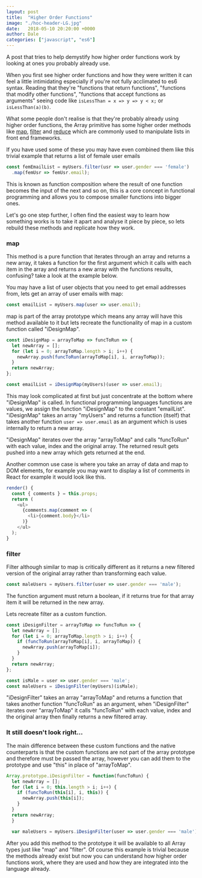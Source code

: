 ```yaml
---
layout: post
title:  "Higher Order Functions"
image: "./hoc-header-LG.jpg"
date:   2018-05-10 20:20:00 +0000
author: Dale
categories: ["javascript", "es6"]
---
```


A post that tries to help demystify how higher order functions work by looking at ones you probably already use.

When you first see higher order functions and how they were written it can feel a little intimidating especially if you're not fully acclimated to es6 syntax. Reading that they're "functions that return functions", "functions that modify other functions", "functions that accept functions as arguments" seeing code like `isLessThan = x => y => y < x;` or `isLessThan(a)(b)`.

What some people don't realise is that they're probably already using higher order functions, the Array primitive has some higher order methods like [map](https://developer.mozilla.org/en-US/docs/Web/JavaScript/Reference/Global_Objects/Array/map), [filter](https://developer.mozilla.org/en-US/docs/Web/JavaScript/Reference/Global_Objects/Array/filter) and [reduce](https://developer.mozilla.org/en-US/docs/Web/JavaScript/Reference/Global_Objects/Array/Reduce) which are commonly used to manipulate lists in front end frameworks.

If you have used some of these you may have even combined them like this trivial example that returns a list of female user emails
```javascript
const femEmailList = myUsers.filter(usr => user.gender === 'female')
  .map(femUsr => femUsr.email);
```
This is known as function composition where the result of one function becomes the input of the next and so on, this is a core concept in functional programming and allows you to compose smaller functions into bigger ones.

Let's go one step further, I often find the easiest way to learn how something works is to take it apart and analyse it piece by piece, so lets rebuild these methods and replicate how they work.


### map
This method is a pure function that iterates through an array and returns a new array, it takes a function for the first argument which it calls with each item in the array and returns a new array with the functions results, confusing? take a look at the example below.

You may have a list of user objects that you need to get email addresses from, lets get an array of user emails with map:
```javascript
const emailList = myUsers.map(user => user.email);
```

map is part of the array prototype which means any array will have this method available to it but lets recreate the functionality of map in a custom function called "iDesignMap".

```javascript
const iDesignMap = arrayToMap => funcToRun => {
  let newArray = [];
  for (let i = 0; arrayToMap.length > i; i++) {
    newArray.push(funcToRun(arrayToMap[i], i, arrayToMap));
  }
  return newArray;
};

const emailList = iDesignMap(myUsers)(user => user.email);
```

This may look complicated at first but just concentrate at the bottom where "iDesignMap" is called.
In functional programming languages functions are values, we assign the function "iDesignMap" to the constant "emailList". "iDesignMap" takes an array "myUsers" and returns a function (itself) that takes another function `user => user.email` as an argument which is uses internally to return a new array.

"iDesignMap" iterates over the array "arrayToMap" and calls "funcToRun" with each value, index and the original array. The returned result gets pushed into a new array which gets returned at the end.

Another common use case is where you take an array of data and map to DOM elements, for example you may want to display a list of comments in React for example it would look like this.

```javascript
render() {
  const { comments } = this.props;
  return (
    <ul>
      {comments.map(comment => (
        <li>{comment.body}</li>
      )}
    </ul>
  );
}
```

<adsense></adsense>

### filter

Filter although similar to map is critically different as it returns a new filtered version of the original array rather than transforming each value.
```javascript
const maleUsers = myUsers.filter(user => user.gender === 'male');
```
The function argument must return a boolean, if it returns true for that array item it will be returned in the new array.

Lets recreate filter as a custom function.

```javascript
const iDesignFilter = arrayToMap => funcToRun => {
  let newArray = [];
  for (let i = 0; arrayToMap.length > i; i++) {
    if (funcToRun(arrayToMap[i], i, arrayToMap)) {
      newArray.push(arrayToMap[i]);
    }
  }
  return newArray;
};

const isMale = user => user.gender === 'male';
const maleUsers = iDesignFilter(myUsers)(isMale);
```

"iDesignFilter" takes an array "arrayToMap" and returns a function that takes another function "funcToRun" as an argument, when "iDesignFilter" iterates over "arrayToMap" it calls "funcToRun" with each value, index and the original array then finally returns a new filtered array.


### It still doesn't look right...

The main difference between these custom functions and the native counterparts is that the custom functions are not part of the array prototype and therefore must be passed the array, however you can add them to the prototype and use "this" in place of "arrayToMap".

```javascript
Array.prototype.iDesignFilter = function(funcToRun) {
  let newArray = [];
  for (let i = 0; this.length > i; i++) {
    if (funcToRun(this[i], i, this)) {
      newArray.push(this[i]);
    }
  }
  return newArray;
  }

  var maleUsers = myUsers.iDesignFilter(user => user.gender === 'male');
```

After you add this method to the prototype it will be available to all Array types just like "map" and "filter".
Of course this example is trivial because the methods already exist but now you can understand how higher order functions work, where they are used and how they are integrated into the language already.
